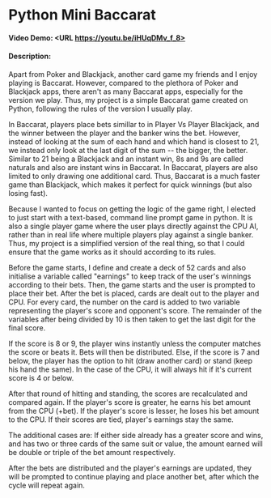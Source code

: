 # Python Mini Baccarat
#### Video Demo:  <URL https://youtu.be/iHUqDMv_f_8>
#### Description:
Apart from Poker and Blackjack, another card game my friends and I enjoy playing is Baccarat. However, compared to the plethora of Poker and Blackjack apps, there aren't as many Baccarat apps, especially for the version we play. Thus, my project is a simple Baccarat game created on Python, following the rules of the version I usually play.

In Baccarat, players place bets simillar to in Player Vs Player Blackjack, and the winner between the player and the banker wins the bet. However, instead of looking at the sum of each hand and which hand is closest to 21, we instead only look at the last digit of the sum -- the bigger, the better. Similar to 21 being a Blackjack and an instant win, 8s and 9s are called naturals and also are instant wins in Baccarat. In Baccarat, players are also limited to only drawing one additional card. Thus, Baccarat is a much faster game than Blackjack, which makes it perfect for quick winnings (but also losing fast).

Because I wanted to focus on getting the logic of the game right, I elected to just start with a text-based, command line prompt game in python. It is also a single player game where the user plays directly against the CPU AI, rather than in real life where multiple players play against a single banker. Thus, my project is a simplified version of the real thing, so that I could ensure that the game works as it should according to its rules.

Before the game starts, I define and create a deck of 52 cards and also initialise a variable called "earnings" to keep track of the user's winnings according to their bets. Then, the game starts and the user is prompted to place their bet. After the bet is placed, cards are dealt out to the player and CPU. For every card, the number on the card is added to two variable representing the player's score and opponent's score. The remainder of the variables after being divided by 10 is then taken to get the last digit for the final score.

If the score is 8 or 9, the player wins instantly unless the computer matches the score or beats it. Bets will then be distributed. Else, if the score is 7 and below, the player has the option to hit (draw another card) or stand (keep his hand the same). In the case of the CPU, it will always hit if it's current score is 4 or below.

After that round of hitting and standing, the scores are recalculated and compared again. If the player's score is greater, he earns his bet amount from the CPU (+bet). If the player's score is lesser, he loses his bet amount to the CPU. If their scores are tied, player's earnings stay the same.

The additional cases are: If either side already has a greater score and wins, and has two or three cards of the same suit or value, the amount earned will be double or triple of the bet amount respectively.

After the bets are distributed and the player's earnings are updated, they will be prompted to continue playing and place another bet, after which the cycle will repeat again.